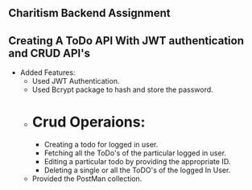 ## Charitism Backend Assignment

## Creating A ToDo API With JWT authentication and CRUD API's

- Added Features:
  - Used JWT Authentication.
  - Used Bcrypt package to hash and store the password.
  - # Crud Operaions:
    - Creating a todo for logged in user.
    - Fetching all the ToDo's of the particular logged in user.
    - Editing a particular todo by providing the appropriate ID.
    - Deleting a single or all the ToDO's of the logged In User.
  - Provided the PostMan collection.  
